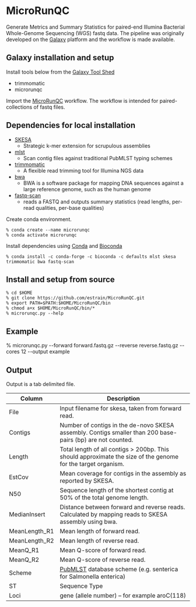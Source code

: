 # MicroRunQC
Generate Metrics and Summary Statistics for paired-end Illumina Bacterial Whole-Genome Sequencing (WGS) fastq data. The pipeline was originally developed on the [Galaxy](https://galaxyproject.org/) platform and the workflow is made available.  

## Galaxy installation and setup

Install tools below from the [Galaxy Tool Shed](https://toolshed.g2.bx.psu.edu/) 
* trimmomatic
* microrunqc

Import the [MicroRunQC](https://github.com/estrain/MicroRunQC/blob/master/galaxy_workflows/MicroRunQC.ga) workflow. The workflow is intended for paired-collections of fastq files. 

## Dependencies for local installation

* [SKESA](https://github.com/ncbi/SKESA)
  * Strategic k-mer extension for scrupulous assemblies
* [mlst](https://github.com/tseemann/mlst)
  * Scan contig files against traditional PubMLST typing schemes
* [trimmomatic](https://github.com/timflutre/trimmomatic)
  * A flexible read trimming tool for Illumina NGS data
* [bwa](https://github.com/lh3/bwa)
  * BWA is a software package for mapping DNA sequences against a large reference genome, such as the human genome
* [fastq-scan](https://github.com/rpetit3/fastq-scan)
  * reads a FASTQ and outputs summary statistics (read lengths, per-read qualities, per-base qualities)
  
Create conda environment.
```
% conda create --name microrunqc
% conda activate microrunqc
```
Install dependencies using [Conda](https://bioconda.github.io/user/install.html) and [Bioconda](https://bioconda.github.io/)
```
% conda install -c conda-forge -c bioconda -c defaults mlst skesa trimmomatic bwa fastq-scan
```

## Install and setup from source

```
% cd $HOME
% git clone https://github.com/estrain/MicroRunQC.git
% export PATH=$PATH:$HOME/MicroRunQC/bin
% chmod a+x $HOME/MicroRunQC/bin/*
% microrunqc.py --help
``` 
## Example

% microrunqc.py --forward forward.fastq.gz --reverse reverse.fastq.gz --cores 12 --output example

## Output

Output is a tab delimited file.

| Column        | Description
|---------------|------------------------------------------------------------------------------------------------------------
| File	         | Input filename for skesa, taken from forward read. |
| Contigs       | Number of contigs in the de-novo SKESA assembly. Contigs smaller than 200 base-pairs (bp) are not counted.  | 
| Length        | Total length of all contigs > 200bp. This should approximate the size of the genome for the target organism.|
| EstCov        | Mean coverage for contigs in the assembly as reported by SKESA. |
| N50           | Sequence length of the shortest contig at 50% of the total genome length. |
| MedianInsert  | Distance between forward and reverse reads. Calculated by mapping reads to SKESA assembly using bwa.|
| MeanLength_R1 | Mean length of forward read. |
| MeanLength_R2 | Mean length of reverse read. |
| MeanQ_R1	     | Mean Q-score of forward read. |
| MeanQ_R2      | Mean Q-score of reverse read. |
| Scheme        | [PubMLST](https://pubmlst.org) database scheme (e.g. senterica for Salmonella enterica) |
| ST							     | Sequence Type |
| Loci          | gene (allele number) – for example aroC(118) |
